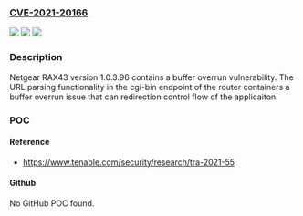 ### [CVE-2021-20166](https://cve.mitre.org/cgi-bin/cvename.cgi?name=CVE-2021-20166)
![](https://img.shields.io/static/v1?label=Product&message=Netgear%20RAX43&color=blue)
![](https://img.shields.io/static/v1?label=Version&message=n%2Fa&color=blue)
![](https://img.shields.io/static/v1?label=Vulnerability&message=Buffer%20Overrun&color=brighgreen)

### Description

Netgear RAX43 version 1.0.3.96 contains a buffer overrun vulnerability. The URL parsing functionality in the cgi-bin endpoint of the router containers a buffer overrun issue that can redirection control flow of the applicaiton.

### POC

#### Reference
- https://www.tenable.com/security/research/tra-2021-55

#### Github
No GitHub POC found.

